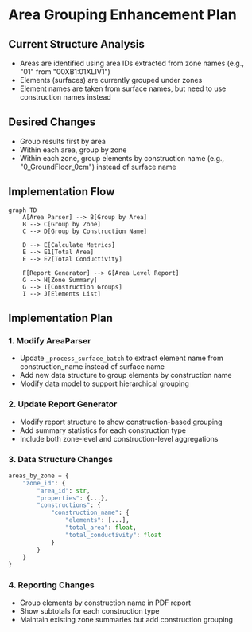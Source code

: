 # Area Grouping Enhancement Plan

## Current Structure Analysis

- Areas are identified using area IDs extracted from zone names (e.g., "01" from "00XB1:01XLIV1")
- Elements (surfaces) are currently grouped under zones
- Element names are taken from surface names, but need to use construction names instead

## Desired Changes

- Group results first by area
- Within each area, group by zone
- Within each zone, group elements by construction name (e.g., "0_GroundFloor_0cm") instead of surface name

## Implementation Flow

```mermaid
graph TD
    A[Area Parser] --> B[Group by Area]
    B --> C[Group by Zone]
    C --> D[Group by Construction Name]

    D --> E[Calculate Metrics]
    E --> E1[Total Area]
    E --> E2[Total Conductivity]

    F[Report Generator] --> G[Area Level Report]
    G --> H[Zone Summary]
    G --> I[Construction Groups]
    I --> J[Elements List]
```

## Implementation Plan

### 1. Modify AreaParser

- Update `_process_surface_batch` to extract element name from construction_name instead of surface name
- Add new data structure to group elements by construction name
- Modify data model to support hierarchical grouping

### 2. Update Report Generator

- Modify report structure to show construction-based grouping
- Add summary statistics for each construction type
- Include both zone-level and construction-level aggregations

### 3. Data Structure Changes

```python
areas_by_zone = {
    "zone_id": {
        "area_id": str,
        "properties": {...},
        "constructions": {
            "construction_name": {
                "elements": [...],
                "total_area": float,
                "total_conductivity": float
            }
        }
    }
}
```

### 4. Reporting Changes

- Group elements by construction name in PDF report
- Show subtotals for each construction type
- Maintain existing zone summaries but add construction grouping
